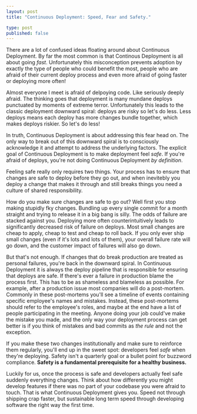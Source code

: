 ```yaml
--- 
layout: post
title: "Continuous Deployment: Speed, Fear and Safety."

type: post
published: false
---
```


There are a lot of confused ideas floating around about Continuous Deployment. By far the most common is that Continous Deployment is all about going _fast_. Unfortunately this misconception prevents adoption by exactly the type of people who could benefit the most, people who are afraid of their current deploy process and even more afraid of going faster or deploying more often!

Almost everyone I meet is afraid of delpoying code. Like seriously deeply afraid. The thinking goes that deployment is many mundane deploys punctuated by moments of extreme terror. Unfortunately this leads to the classic deployment downward spiral: deploys are risky so let's do less. Less deploys means each deploy has more changes bundle together, which makes deploys riskier. So let's do less! 

In truth, Continuous Deployment is about addressing this fear head on. The only way to break out of this downward spiral is to consciously acknowledge it and attempt to address the underlying factors. The explicit goal of Continuous Deployment is to make deployment feel _safe_. If you're afraid of deploys, you're not doing Continuous Deployment _by definition_.

Feeling safe really only requires two things. Your process has to ensure that changes are safe to deploy before they go out, and when inevitebly you deploy a change that makes it through and still breaks things you need a culture of shared responsibility.

How do you make sure changes are safe to go out? Well first you stop making stupidly fky changes. Bundling up every single commit for a month straight and trying to release it in a big bang is silly. The odds of failure are stacked against you. Deploying more often counterintuitively leads to significantly decreased risk of failure on deploys. Most small changes are cheap to apply, cheap to test and cheap to roll back. If you only ever ship small changes (even if it's lots and lots of them), your overall failure rate will go down, and the customer impact of failures will also go down. 

But that's not enough. If changes that do break production are treated as personal failures, you're back in the downward spiral. In Continuous Deployment it is always the deploy pipeline that is responsible for ensuring that deploys are safe. If there's ever a failure in production blame the process first. This has to be as shameless and blameless as possible. For example, after a production issue most companies will do a post-mortem. Commonly in these post-mortems you'll see a timeline of events containing specific employee's names and mistakes. Instead, these post-mortems should refer to the employee's roles, and maybe at the end have a list of people participating in the meeting. Anyone doing your job could've make the mistake you made, and the only way your deployment process can get better is if you think of mistakes and bad commits as _the rule_ and not the exception.

If you make these two changes institutionally and make sure to reinforce them regularly, you'll end up in the sweet spot: developers feel _safe_ when they're deploying. Safety isn't a quarterly goal or a bullet point for buzzword compliance. **Safety is a fundamental prerequisite for a healthy business.** 

Luckily for us, once the process is safe and developers actually feel safe suddenly everything changes. Think about how differently you might develop features if there was no part of your codebase you were afraid to touch. That is what Continuous Deployment gives you. Speed not through shipping crap faster, but sustainable long term speed through developing software the right way the first time.

